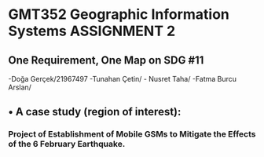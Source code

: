 # GMT352 Geographic Information Systems ASSIGNMENT 2

## One Requirement, One Map on SDG #11


 -Doğa Gerçek/21967497    -Tunahan Çetin/    - Nusret Taha/    -Fatma Burcu Arslan/


## • A case study (region of interest): 
### Project of Establishment of Mobile GSMs to Mitigate the Effects of the 6 February Earthquake.
